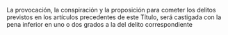 La provocación, la conspiración y la proposición para cometer los delitos previstos en los artículos precedentes de este Título, será castigada con la pena inferior en uno o dos grados a la del delito correspondiente